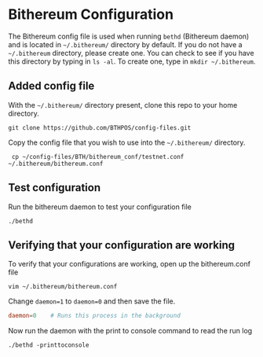 # Bithereum Configuration

The Bithereum config file is used when running `bethd` (Bithereum daemon) and is located in `~/.bithereum/` directory by default. If you do not have a `~/.bithereum`  directory, please create one. You can check to see if you have this directory by typing in `ls -al`. To create one, type in `mkdir ~/.bithereum`.


## Added config file

With the `~/.bithereum/` directory present, clone this repo to your home directory.
```shell
git clone https://github.com/BTHPOS/config-files.git
```

Copy the config file that you wish to use into the `~/.bithereum/` directory.

```shell
 cp ~/config-files/BTH/bithereum_conf/testnet.conf ~/.bithereum/bithereum.conf
```

## Test configuration

Run the bithereum daemon to test your configuration file
```shell
./bethd
```

## Verifying that your configuration are working

To verify that your configurations are working, open up the bithereum.conf file
```shell
vim ~/.bithereum/bithereum.conf
```

Change `daemon=1` to `daemon=0` and then save the file.
```conf
daemon=0    # Runs this process in the background
```

Now run the daemon with the print to console command to read the run log
```shell
./bethd -printtoconsole
```
